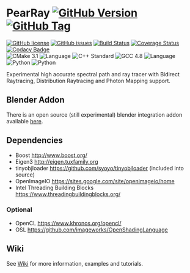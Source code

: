 # PearRay [![GitHub Version](https://img.shields.io/github/release/PearCoding/PearRay.svg)]() [![GitHub Tag](https://img.shields.io/github/tag/PearCoding/PearRay.svg)]()
[![GitHub license](https://img.shields.io/badge/license-MIT-blue.svg)](https://raw.githubusercontent.com/PearCoding/PearRay/master/LICENSE)
[![GitHub issues](https://img.shields.io/github/issues/PearCoding/PearRay.svg)](https://github.com/PearCoding/PearRay/issues)
[![Build Status](https://travis-ci.org/PearCoding/PearRay.svg?branch=master)](https://travis-ci.org/PearCoding/PearRay)
[![Coverage Status](https://coveralls.io/repos/github/PearCoding/PearRay/badge.svg?branch=master)](https://coveralls.io/github/PearCoding/PearRay?branch=master)
[![Codacy Badge](https://api.codacy.com/project/badge/Grade/48a91c3c277d4aa4ae76ff940e4bcf07)](https://www.codacy.com/app/PearCoding/PearRay?utm_source=github.com&amp;utm_medium=referral&amp;utm_content=PearCoding/PearRay&amp;utm_campaign=Badge_Grade)\
![CMake 3.1](https://img.shields.io/badge/CMake-3.1+-green.svg)
![Language](https://img.shields.io/badge/language-c++-blue.svg)
![C++ Standard](https://img.shields.io/badge/std-c++11-blue.svg)
![GCC 4.8](https://img.shields.io/badge/GCC-4.8+-blue.svg)
![Language](https://img.shields.io/badge/language-Python-orange.svg)
![Python](https://img.shields.io/badge/Python-2.7+-orange.svg)
![Python](https://img.shields.io/badge/Python-3.5+-orange.svg)

Experimental high accurate spectral path and ray tracer with Bidirect Raytracing, Distribution Raytracing and Photon Mapping support.

## Blender Addon
There is an open source (still experimental) blender integration addon available [here](https://github.com/PearCoding/PearRay-Blender).

## Dependencies
 - Boost http://www.boost.org/
 - Eigen3 http://eigen.tuxfamily.org
 - tinyobjloader https://github.com/syoyo/tinyobjloader (included into source)
 - OpenImageIO https://sites.google.com/site/openimageio/home
 - Intel Threading Building Blocks https://www.threadingbuildingblocks.org/

### Optional
 - OpenCL https://www.khronos.org/opencl/
 - OSL https://github.com/imageworks/OpenShadingLanguage

## Wiki
See [Wiki](https://github.com/PearCoding/PearRay/wiki) for more information, examples and tutorials.
